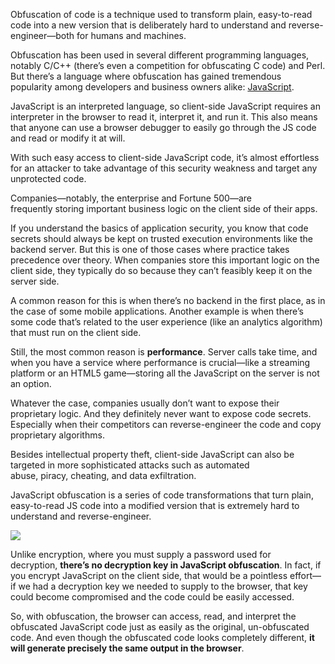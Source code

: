 Obfuscation of code is a technique used to transform plain, easy-to-read code into a new version that is deliberately hard to understand and reverse-engineer—both for humans and machines.  
  
Obfuscation has been used in several different programming languages, notably C/C++ (there’s even a competition for obfuscating C code) and Perl. But there’s a language where obfuscation has gained tremendous popularity among developers and business owners alike: [JavaScript]().

JavaScript is an interpreted language, so client-side JavaScript requires an interpreter in the browser to read it, interpret it, and run it. This also means that anyone can use a browser debugger to easily go through the JS code and read or modify it at will.  
  
With such easy access to client-side JavaScript code, it’s almost effortless for an attacker to take advantage of this security weakness and target any unprotected code.  
  
Companies—notably, the enterprise and Fortune 500—are frequently storing important business logic on the client side of their apps.  
  
If you understand the basics of application security, you know that code secrets should always be kept on trusted execution environments like the backend server. But this is one of those cases where practice takes precedence over theory. When companies store this important logic on the client side, they typically do so because they can’t feasibly keep it on the server side.  
  
A common reason for this is when there’s no backend in the first place, as in the case of some mobile applications. Another example is when there’s some code that’s related to the user experience (like an analytics algorithm) that must run on the client side. 

Still, the most common reason is **performance**. Server calls take time, and when you have a service where performance is crucial—like a streaming platform or an HTML5 game—storing all the JavaScript on the server is not an option.  
  
Whatever the case, companies usually don’t want to expose their proprietary logic. And they definitely never want to expose code secrets. Especially when their competitors can reverse-engineer the code and copy proprietary algorithms.  
  
Besides intellectual property theft, client-side JavaScript can also be targeted in more sophisticated attacks such as automated abuse, piracy, cheating, and data exfiltration.

JavaScript obfuscation is a series of code transformations that turn plain, easy-to-read JS code into a modified version that is extremely hard to understand and reverse-engineer.  

![](https://jscrambler.com/images/image4.gif)

Unlike encryption, where you must supply a password used for decryption, **there’s no decryption key in JavaScript obfuscation**. In fact, if you encrypt JavaScript on the client side, that would be a pointless effort—if we had a decryption key we needed to supply to the browser, that key could become compromised and the code could be easily accessed.  
  
So, with obfuscation, the browser can access, read, and interpret the obfuscated JavaScript code just as easily as the original, un-obfuscated code. And even though the obfuscated code looks completely different, **it will generate precisely the same output in the browser**.  